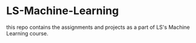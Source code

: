 # LS-Machine-Learning
this repo contains the assignments and projects as a part of LS's Machine Learning course.
